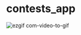 # contests_app

![ezgif com-video-to-gif](https://user-images.githubusercontent.com/40123885/220713266-88555a83-9d3d-490b-98b1-e34b44bac94c.gif)
